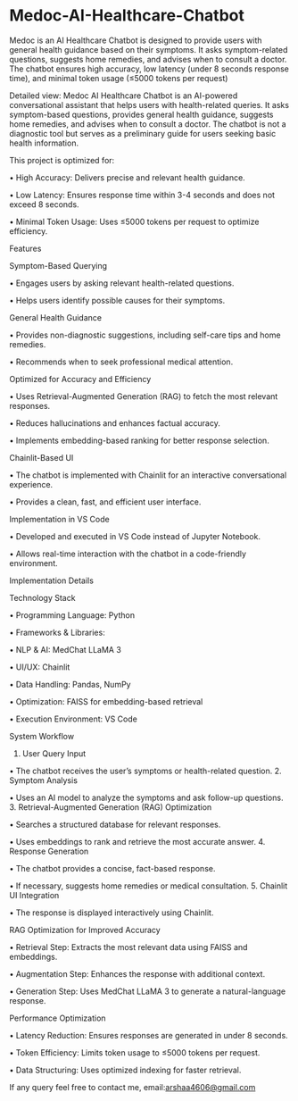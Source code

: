 # Medoc-AI-Healthcare-Chatbot
Medoc is an AI Healthcare Chatbot is designed to provide users with general health guidance based on their symptoms. It asks symptom-related questions, suggests home remedies, and advises when to consult a doctor. The chatbot ensures high accuracy, low latency (under 8 seconds response time), and minimal token usage (≤5000 tokens per request)

Detailed view: 
     Medoc AI Healthcare Chatbot is an AI-powered conversational assistant that helps users with health-related queries. It asks symptom-based questions, provides general health guidance, suggests home remedies, and advises when to consult a doctor. The chatbot is not a diagnostic tool but serves as a preliminary guide for users seeking basic health information.

This project is optimized for:
	
 •	High Accuracy: Delivers precise and relevant health guidance.
	
 •	Low Latency: Ensures response time within 3-4 seconds and does not exceed 8 seconds.
	
 •	Minimal Token Usage: Uses ≤5000 tokens per request to optimize efficiency.

Features
 
 Symptom-Based Querying
	
 •	Engages users by asking relevant health-related questions.
	
 •	Helps users identify possible causes for their symptoms.

 General Health Guidance
	
 •	Provides non-diagnostic suggestions, including self-care tips and home remedies.
	
 •	Recommends when to seek professional medical attention.

 Optimized for Accuracy and Efficiency
	
 •	Uses Retrieval-Augmented Generation (RAG) to fetch the most relevant responses.
	
 •	Reduces hallucinations and enhances factual accuracy.
	
 •	Implements embedding-based ranking for better response selection.

 Chainlit-Based UI
	
 •	The chatbot is implemented with Chainlit for an interactive conversational experience.
	
 •	Provides a clean, fast, and efficient user interface.

 Implementation in VS Code
	
 •	Developed and executed in VS Code instead of Jupyter Notebook.
	
 •	Allows real-time interaction with the chatbot in a code-friendly environment.

Implementation Details

  Technology Stack
	
 •	Programming Language: Python
	
 •	Frameworks & Libraries:
	
 •	NLP & AI: MedChat LLaMA 3
	
 •	UI/UX: Chainlit
	
 •	Data Handling: Pandas, NumPy
	
 •	Optimization: FAISS for embedding-based retrieval
	
 •	Execution Environment: VS Code

System Workflow
	
1. User Query Input
	
 •	The chatbot receives the user’s symptoms or health-related question.
2. Symptom Analysis
	
 •	Uses an AI model to analyze the symptoms and ask follow-up questions.
3. Retrieval-Augmented Generation (RAG) Optimization
	
 •	Searches a structured database for relevant responses.
	
 •	Uses embeddings to rank and retrieve the most accurate answer.
4. Response Generation
	
 •	The chatbot provides a concise, fact-based response.
	
 •	If necessary, suggests home remedies or medical consultation.
5. Chainlit UI Integration
	
 •	The response is displayed interactively using Chainlit.

 RAG Optimization for Improved Accuracy
	
 •	Retrieval Step: Extracts the most relevant data using FAISS and embeddings.
	
 •	Augmentation Step: Enhances the response with additional context.
	
 •	Generation Step: Uses MedChat LLaMA 3 to generate a natural-language response.

 Performance Optimization
	
 •	Latency Reduction: Ensures responses are generated in under 8 seconds.
	
 •	Token Efficiency: Limits token usage to ≤5000 tokens per request.
	
 •	Data Structuring: Uses optimized indexing for faster retrieval.


If any query feel free to contact me, email:arshaa4606@gmail.com
